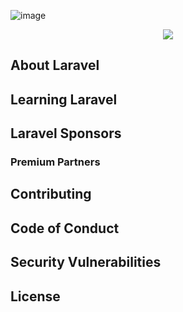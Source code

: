 ![image](https://github.com/Maous-B/RestaurationScolaire/assets/79797065/c0216616-9b2e-476c-bd1a-69c80c403196)

<p align="center">
<img src="https://cdn.jsdelivr.net/gh/devicons/devicon@latest/icons/laravel/laravel-original.svg" />
       
</p>

## About Laravel


## Learning Laravel

## Laravel Sponsors

### Premium Partners

## Contributing

## Code of Conduct

## Security Vulnerabilities

## License
